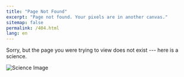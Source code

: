 ```yaml
---
title: "Page Not Found"
excerpt: "Page not found. Your pixels are in another canvas."
sitemap: false
permalink: /404.html
lang: en
---
```

Sorry, but the page you were trying to view does not exist --- here is a science.<br>
<p id="error_message"></p>
<img src="https://argilfea.github.io/philippethemedicalphysicist.github.io/images/Science.png" alt="Science Image">

<script type="text/javascript">
  var GOOG_FIXURL_LANG = 'en';
  var GOOG_FIXURL_SITE = '{{ site.url }}'
</script>
<script type="text/javascript"
  src="//linkhelp.clients.google.com/tbproxy/lh/wm/fixurl.js">
</script>
<br>
<p id="demo1"></p>
<p id="demo3"></p>
<script>
  let link = window.location.href;
  document.getElementById("demo1").innerHTML = link;
</script>
<script>
  let link2 = window.location.pathname;
  document.getElementById("demo3").innerHTML = link2;
</script>
<br>
<script>
  let link_url = window.location.pathname;
  let lang = ["/en/","/fr/","/de/","/la/"];
  let message = ["Sorry, but the page you were trying to view does not exist --- here is a science.","Désolé, mais la page recherchée semble ne pas exister --- voici une science en compensation.","Sorry, but the page you were trying to view does not exist --- here is a science.","Sorry, but the page you were trying to view does not exist --- here is a science."];
  for (let i = 0; i < lang.length; i++){
    if (link_url.include(lang[i])){
      document.getElementById("error_message").innerHTML = message[i];
    }
  }
</script>